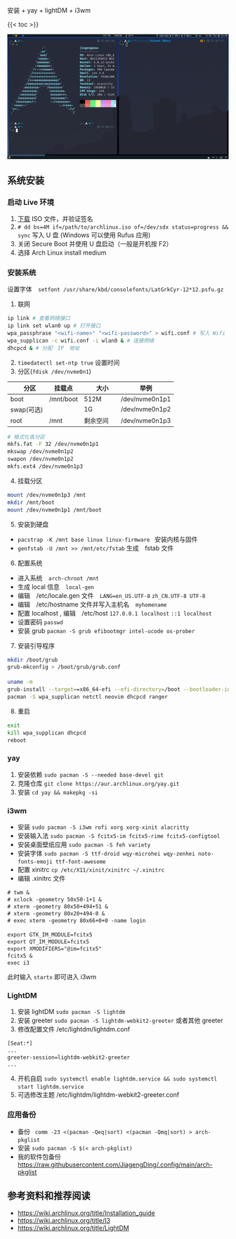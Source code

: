
安装 + yay + lightDM + i3wm

<!--more-->
{{< toc >}}

![Desktop](https://github.com/JiagengDing/pictures/blob/main/uPic/desktop2.png?raw=true)

## 系统安装

### 启动 Live 环境

1. [下载](https://archlinux.org/download/) ISO 文件，并验证签名
2. `# dd bs=4M if=/path/to/archlinux.iso of=/dev/sdx status=progress && sync` 写入 U 盘 (Windows 可以使用 Rufus 应用)
3. 关闭 Secure Boot 并使用 U 盘启动（一般是开机按 F2）
4. 选择 Arch Linux install medium


### 安装系统

设置字体　`setfont /usr/share/kbd/consolefonts/LatGrkCyr-12*12.psfu.gz` 

1. 联网
```bash
ip link # 查看网络接口
ip link set wlan0 up # 打开接口
wpa_passphrase "<wifi-name>" "<wifi-password>" > wifi.conf # 写入 Wifi 配置
wpa_supplican -c wifi.conf -i wlan0 & # 连接网络
dhcpcd & # 分配　IP　地址
```

2. `timedatectl set-ntp true` 设置时间
3. 分区(`fdisk /dev/nvme0n1`)

|　分区　| 挂载点|　大小 | 举例|
|---|---|---|---|
|boot | /mnt/boot | 512M |/dev/nvme0n1p1|
|swap(可选)| | 1G | /dev/nvme0n1p2|
|root| /mnt | 剩余空间　|/dev/nvme0n1p3|

```bash
# 格式化各分区
mkfs.fat -F 32 /dev/nvme0n1p1
mkswap /dev/nvme0n1p2
swapon /dev/nvme0n1p2
mkfs.ext4 /dev/nvme0n1p3
```

4. 挂载分区

```bash
mount /dev/nvme0n1p3 /mnt
mkdir /mnt/boot
mount /dev/nvme0n1p1 /mnt/boot
```

5. 安装到硬盘

- `pacstrap -K /mnt base linux linux-firmware ` 安装内核与固件
- `genfstab -U /mnt >> /mnt/etc/fstab`  生成　fstab 文件

6. 配置系统

- 进入系统　`arch-chroot /mnt`
- 生成 local 信息　`local-gen`
- 编辑　/etc/locale.gen 文件　`LANG=en_US.UTF-8` `zh_CN.UTF-8 UTF-8  `
- 编辑　/etc/hostname 文件并写入主机名　`myhomename`
- 配置 localhost , 编辑　/etc/host `127.0.0.1 localhost` `::1 localhost`
- 设置密码 `passwd`
- 安装 grub `pacman -S grub efibootmgr intel-ucode os-prober`

7. 安装引导程序
```bash
mkdir /boot/grub
grub-mkconfig > /boot/grub/grub.conf

uname -m
grub-install --target==x86_64-efi --efi-directory=/boot --bootloader-id=GRUB
pacman -S wpa_supplican netctl neovim dhcpcd ranger
```
8. 重启
```bash
exit
kill wpa_supplican dhcpcd
reboot
```

### yay

1. 安装依赖 `sudo pacman -S --needed base-devel git`
2. 克隆仓库 `git clone https://aur.archlinux.org/yay.git`
3. 安装 `cd yay && makepkg -si`

### i3wm

- 安装 `sudo pacman -S i3wm rofi xorg xorg-xinit alacritty`
- 安装输入法 `sudo pacman -S fcitx5-im fcitx5-rime fcitx5-configtool`
- 安装桌面壁纸应用 `sudo pacman -S feh variety`
- 安装字体 `sudo pacman -S ttf-droid wqy-microhei wqy-zenhei noto-fonts-emoji ttf-font-awesome `
- 配置 xinitrc `cp /etc/X11/xinit/xinitrc ~/.xinitrc`
- 编辑 .xinitrc 文件 
```
# twm &
# xclock -geometry 50x50-1+1 &
# xterm -geometry 80x50+494+51 &
# xterm -geometry 80x20+494-0 &
# exec xterm -geometry 80x66+0+0 -name login

export GTK_IM_MODULE=fcitx5
export QT_IM_MODULE=fcitx5
export XMODIFIERS="@im=fcitx5"
fcitx5 &
exec i3
```

此时输入 `startx` 即可进入 i3wm

### LightDM

1. 安装 lightDM `sudo pacman -S lightdm`
2. 安装 greeter `sudo pacman -S lightdm-webkit2-greeter` 或者其他 greeter
3. 修改配置文件 /etc/lightdm/lightdm.conf
```
[Seat:*]
...
greeter-session=lightdm-webkit2-greeter
...
```
4. 开机自启 `sudo systemctl enable lightdm.service && sudo systemctl start lightdm.service `
5. 可选修改主题 /etc/lightdm/lightdm-webkit2-greeter.conf


### 应用备份

- 备份 `	comm -23 <(pacman -Qeq|sort) <(pacman -Qmq|sort) > arch-pkglist
`
- 安装 `sudo pacman -S $(< arch-pkglist)`
- 我的软件包备份 https://raw.githubusercontent.com/JiagengDing/.config/main/arch-pkglist


## 参考资料和推荐阅读

- https://wiki.archlinux.org/title/Installation_guide
- https://wiki.archlinux.org/title/I3
- https://wiki.archlinux.org/title/LightDM
